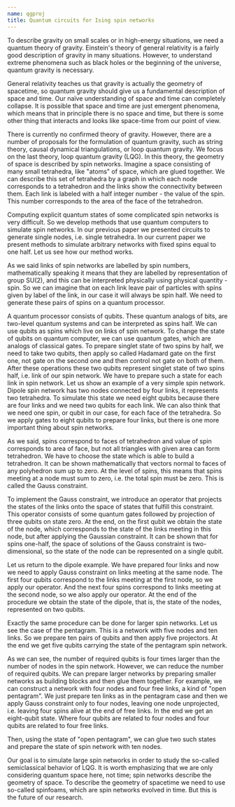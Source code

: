 ```yaml
---
name: qgproj
title: Quantum circuits for Ising spin networks
---
```


To describe gravity on small scales or in high-energy situations, we need a quantum theory of gravity. Einstein's theory of general relativity is a fairly good description of gravity in many situations. However, to understand extreme phenomena such as black holes or the beginning of the universe, quantum gravity is necessary.

General relativity teaches us that gravity is actually the geometry of spacetime, so quantum gravity should give us a fundamental description of space and time. Our naïve understanding of space and time can completely collapse. It is possible that space and time are just emergent phenomena, which means that in principle there is no space and time, but there is some other thing that interacts and looks like space-time from our point of view.

There is currently no confirmed theory of gravity. However, there are a number of proposals for the formulation of quantum gravity, such as string theory, causal dynamical triangulations, or loop quantum gravity. We focus on the last theory, loop quantum gravity (LQG). In this theory, the geometry of space is described by spin networks. Imagine a space consisting of many small tetrahedra, like "atoms" of space, which are glued together. We can describe this set of tetrahedra by a graph in which each node corresponds to a tetrahedron and the links show the connectivity between them. Each link is labeled with a half integer number - the value of the spin. This number corresponds to the area of the face of the tetrahedron.

Computing explicit quantum states of some complicated spin networks is very difficult. So we develop methods that use quantum computers to simulate spin networks. In our previous paper we presented circuits to generate single nodes, i.e. single tetrahedra. In our current paper we present methods to simulate arbitrary networks with fixed spins equal to one half. Let us see how our method works.

As we said links of spin networks are labelled by spin numbers, mathematically speaking it means that they are labelled by representation of group SU(2), and this can be interpreted physically using physical quantity - spin. So we can imagine that on each link leave pair of particles with spins given by label of the link, in our case it will always be spin half. We need to generate these pairs of spins on a quantum processor.

A quantum processor consists of qubits. These quantum analogs of bits, are two-level quantum systems and can be interpreted as spins half. We can use qubits as spins which live on links of spin network. To change the state of qubits on quantum computer, we can use quantum gates, which are analogs of classical gates. To prepare singlet state of two spins by half, we need to take two qubits, then apply so called Hadamard gate on the first one, not gate on the second one and then control not gate on both of them. After these operations these two qubits represent singlet state of two spins half, i.e. link of our spin network. We have to prepare such a state for each link in spin network. Let us show an example of a very simple spin network. Dipole spin network has two nodes connected by four links, it represents two tetrahedra. To simulate this state we need eight qubits because there are four links and we need two qubits for each link. We can also think that we need one spin, or qubit in our case, for each face of the tetrahedra. So we apply gates to eight qubits to prepare four links, but there is one more important thing about spin networks.

As we said, spins correspond to faces of tetrahedron and value of spin corresponds to area of face, but not all triangles with given area can form tetrahedron. We have to choose the state which is able to build a tetrahedron. It can be shown mathematically that vectors normal to faces of any polyhedron sum up to zero. At the level of spins, this means that spins meeting at a node must sum to zero, i.e. the total spin must be zero. This is called the Gauss constraint.

To implement the Gauss constraint, we introduce an operator that projects the states of the links onto the space of states that fulfill this constraint. This operator consists of some quantum gates followed by projection of three qubits on state zero. At the end, on the first qubit we obtain the state of the node, which corresponds to the state of the links meeting in this node, but after applying the Gaussian constraint. It can be shown that for spins one-half, the space of solutions of the Gauss constraint is two-dimensional, so the state of the node can be represented on a single qubit.

Let us return to the dipole example. We have prepared four links and now we need to apply Gauss constraint on links meeting at the same node. The first four qubits correspond to the links meeting at the first node, so we apply our operator. And the next four spins correspond to links meeting at the second node, so we also apply our operator. At the end of the procedure we obtain the state of the dipole, that is, the state of the nodes, represented on two qubits.

Exactly the same procedure can be done for larger spin networks. Let us see the case of the pentagram. This is a network with five nodes and ten links. So we prepare ten pairs of qubits and then apply five projectors. At the end we get five qubits carrying the state of the pentagram spin network.

As we can see, the number of required qubits is four times larger than the number of nodes in the spin network. However, we can reduce the number of required qubits. We can prepare larger networks by preparing smaller networks as building blocks and then glue them together. For example, we can construct a network with four nodes and four free links, a kind of "open pentagram". We just prepare ten links as in the pentagram case and then we apply Gauss constraint only to four nodes, leaving one node unprojected, i.e. leaving four spins alive at the end of free links. In the end we get an eight-qubit state. Where four qubits are related to four nodes and four qubits are related to four free links.

Then, using the state of "open pentagram", we can glue two such states and prepare the state of spin network with ten nodes.

Our goal is to simulate large spin networks in order to study the so-called semiclassical behavior of LQG. It is worth emphasizing that we are only considering quantum space here, not time; spin networks describe the geometry of space. To describe the geometry of spacetime we need to use so-called spinfoams, which are spin networks evolved in time. But this is the future of our research.